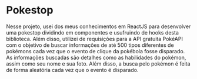 # Pokestop
Nesse projeto, usei dos meus conhecimentos em ReactJS para desenvolver uma pokestop dividindo em componentes e usufruindo de hooks desta biblioteca.
Além disso, utilizei de requisições para a API gratuita PokéAPI com o objetivo de buscar informações de até 500 tipos diferentes de pokémons cada vez que o evento de clique da pokébola fosse disparado.
As informações buscadas são detalhes como as habilidades do pokémon, assim como seu nome e sua foto. Além disso, a busca pelo pokémon é feita de forma aleatória cada vez que o evento é disparado.
